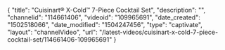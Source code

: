 {
    "title": "Cuisinart&reg; X-Cold&trade; 7-Piece Cocktail Set",
    "description": "",
    "channelid": "114661406",
    "videoid": "109965691",
    "date_created": "1502518066",
    "date_modified": "1504247456",
    "type": "captivate",
    "layout": "channelVideo",
    "url": "\/latest-videos\/cuisinart-x-cold-7-piece-cocktail-set\/114661406-109965691"
}